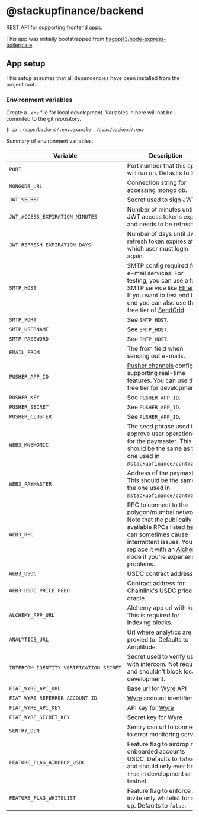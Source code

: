 # @stackupfinance/backend

REST API for supporting frontend apps.

This app was initially bootstrapped from [hagopj13/node-express-boilerplate](https://github.com/hagopj13/node-express-boilerplate).

## App setup

This setup assumes that all dependencies have been installed from the project root.

### Environment variables

Create a `.env` file for local development. Variables in here will not be commited to the git repository.

```bash
$ cp ./apps/backend/.env.example ./apps/backend/.env
```

Summary of environment variables:

| Variable                                | Description                                                                                                                                                                                                                                                                                                              |
| --------------------------------------- | ------------------------------------------------------------------------------------------------------------------------------------------------------------------------------------------------------------------------------------------------------------------------------------------------------------------------ |
| `PORT`                                  | Port number that this app will run on. Defaults to `3000`.                                                                                                                                                                                                                                                               |
| `MONGODB_URL`                           | Connection string for accessing mongo db.                                                                                                                                                                                                                                                                                |
| `JWT_SECRET`                            | Secret used to sign JWTs.                                                                                                                                                                                                                                                                                                |
| `JWT_ACCESS_EXPIRATION_MINUTES`         | Number of minutes until JWT access tokens expire and needs to be refreshed.                                                                                                                                                                                                                                              |
| `JWT_REFRESH_EXPIRATION_DAYS`           | Number of days until JWT refresh token expires after which user must login again.                                                                                                                                                                                                                                        |
| `SMTP_HOST`                             | SMTP config required for e-mail services. For testing, you can use a fake SMTP service like [Ethereal](https://ethereal.email/create). If you want to test end to end you can also use the free tier of [SendGrid](https://sendgrid.com/).                                                                               |
| `SMTP_PORT`                             | See `SMTP_HOST`.                                                                                                                                                                                                                                                                                                         |
| `SMTP_USERNAME`                         | See `SMTP_HOST`.                                                                                                                                                                                                                                                                                                         |
| `SMTP_PASSWORD`                         | See `SMTP_HOST`.                                                                                                                                                                                                                                                                                                         |
| `EMAIL_FROM`                            | The from field when sending out e-mails.                                                                                                                                                                                                                                                                                 |
| `PUSHER_APP_ID`                         | [Pusher channels](https://pusher.com/channels) config for supporting real-time features. You can use the free tier for development.                                                                                                                                                                                      |
| `PUSHER_KEY`                            | See `PUSHER_APP_ID`.                                                                                                                                                                                                                                                                                                     |
| `PUSHER_SECRET`                         | See `PUSHER_APP_ID`.                                                                                                                                                                                                                                                                                                     |
| `PUSHER_CLUSTER`                        | See `PUSHER_APP_ID`.                                                                                                                                                                                                                                                                                                     |
| `WEB3_MNEMONIC`                         | The seed phrase used to approve user operations for the paymaster. This should be the same as the one used in `@stackupfinance/contracts`.                                                                                                                                                                               |
| `WEB3_PAYMASTER`                        | Address of the paymaster. This should be the same as the one used in `@stackupfinance/contracts`.                                                                                                                                                                                                                        |
| `WEB3_RPC`                              | RPC to connect to the polygon/mumbai network. Note that the publically available RPCs listed [here](https://docs.polygon.technology/docs/develop/network-details/network/) can sometimes cause intermittent issues. You can replace it with an [Alchemy](https://www.alchemy.com/) node if you're experiencing problems. |
| `WEB3_USDC`                             | USDC contract address.                                                                                                                                                                                                                                                                                                   |
| `WEB3_USDC_PRICE_FEED`                  | Contract address for Chainlink's USDC price oracle.                                                                                                                                                                                                                                                                      |
| `ALCHEMY_APP_URL`                       | Alchemy app url with key. This is required for indexing blocks.                                                                                                                                                                                                                                                          |
| `ANALYTICS_URL`                         | Url where analytics are proxied to. Defaults to Amplitude.                                                                                                                                                                                                                                                               |
| `INTERCOM_IDENTITY_VERIFICATION_SECRET` | Secret used to verify users with intercom. Not required and shouldn't block local development.                                                                                                                                                                                                                           |
| `FIAT_WYRE_API_URL`                     | Base url for [Wyre](https://www.sendwyre.com/) API                                                                                                                                                                                                                                                                       |
| `FIAT_WYRE_REFERRER_ACCOUNT_ID`         | [Wyre](https://www.sendwyre.com/) account identifier                                                                                                                                                                                                                                                                     |
| `FIAT_WYRE_API_KEY`                     | API key for [Wyre](https://www.sendwyre.com/)                                                                                                                                                                                                                                                                            |
| `FIAT_WYRE_SECRET_KEY`                  | Secret key for [Wyre](https://www.sendwyre.com/)                                                                                                                                                                                                                                                                         |
| `SENTRY_DSN`                            | Sentry dsn url to connect to error monitoring service.                                                                                                                                                                                                                                                                   |
| `FEATURE_FLAG_AIRDROP_USDC`             | Feature flag to airdrop new onboarded accounts USDC. Defaults to `false` and should only ever be `true` in development or testnet.                                                                                                                                                                                       |
| `FEATURE_FLAG_WHITELIST`                | Feature flag to enforce an invite only whitelist for sign up. Defaults to `false`.                                                                                                                                                                                                                                       |
